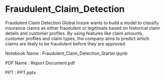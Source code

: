 # Fraudulent_Claim_Detection
Fraudulent Claim Detection
Global Insure wants to build a model to classify insurance claims as either fraudulent or legitimate 
based on historical claim details and customer profiles. By using features like claim amounts, 
customer profiles and claim types, the company aims to predict which claims are likely to be 
fraudulent before they are approved.

Notebook Name : Fraudulent_Claim_Detection_Starter.ipynb

PDF Name : Report Document.pdf

PPT : PPT.pptx
